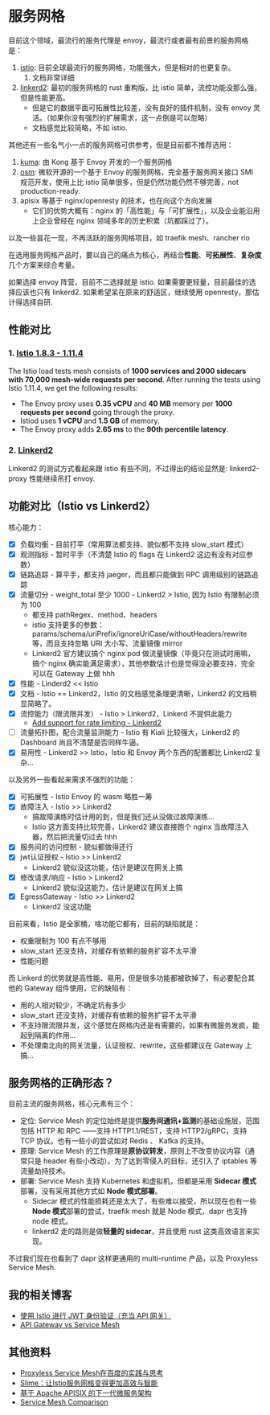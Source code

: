 # 服务网格

目前这个领域，最流行的服务代理是 envoy，最流行或者最有前景的服务网格是：

1. [istio](https://github.com/istio/istio): 目前全球最流行的服务网格，功能强大，但是相对的也更复杂。
   1. 文档非常详细
2. [linkerd2](https://github.com/linkerd/linkerd2): 最初的服务网格的 rust 重构版，比 istio 简单，流控功能没那么强，但是性能更高。
   - 但是它的数据平面可拓展性比较差，没有良好的插件机制，没有 envoy 灵活。（如果你没有强烈的扩展需求，这一点倒是可以忽略）
   - 文档感觉比较简略，不如 istio.

其他还有一些名气小一点的服务网格可供参考，但是目前都不推荐选用：

1. [kuma](https://github.com/kumahq/kuma): 由 Kong 基于 Envoy 开发的一个服务网格
2. [osm](https://github.com/openservicemesh/osm): 微软开源的一个基于 Envoy 的服务网格，完全基于服务网关接口 SMI 规范开发，使用上比 istio 简单很多，但是仍然功能仍然不够完善，not production-ready.
3. apisix 等基于 nginx/openresty 的技术，也在向这个方向发展
   - 它们的优势大概有：nginx 的「高性能」与「可扩展性」，以及企业能沿用上企业曾经在 nginx 领域多年的历史积累（坑都踩过了）。

以及一些昙花一现，不再活跃的服务网格项目，如 traefik mesh、rancher rio

在选用服务网格产品时，要以自己的痛点为核心，再结合**性能**、**可拓展性**、**复杂度**几个方案来综合考量。

如果选择 envoy 阵营，目前不二选择就是 istio.
如果需要更轻量，目前最佳的选择应该也只有 linkerd2.
如果希望呆在原来的舒适区，继续使用 openresty，那估计得选择自研.


## 性能对比

### 1. [Istio 1.8.3 - 1.11.4](https://istio.io/v1.11/docs/ops/deployment/performance-and-scalability/)

The Istio load tests mesh consists of **1000 services and 2000 sidecars with 70,000 mesh-wide requests per second**. After running the tests using Istio 1.11.4, we get the following results:

- The Envoy proxy uses **0.35 vCPU** and **40 MB** memory per **1000 requests per second** going through the proxy.
- Istiod uses **1 vCPU** and **1.5 GB** of memory.
- The Envoy proxy adds **2.65 ms** to the **90th percentile latency**.

### 2. [Linkerd2](https://linkerd.io/2021/05/27/linkerd-vs-istio-benchmarks/)

Linkerd2 的测试方式看起来跟 istio 有些不同，不过得出的结论显然是: linkerd2-proxy 性能继续吊打 envoy.

## 功能对比（Istio vs Linkerd2）

核心能力：

- [x] 负载均衡 - 目前打平（常用算法都支持、貌似都不支持 slow_start 模式）
- [x] 观测指标 - 暂时平手（不清楚 Istio 的 flags 在 Linkerd2 这边有没有对应参数）
- [x] 链路追踪 - 算平手，都支持 jaeger，而且都只能做到 RPC 调用级别的链路追踪
- [x] 流量切分 - weight_total 至少 1000 - Linkerd2 > Istio, 因为 Istio 有限制必须为 100
   - 都支持 pathRegex、method、headers
   - istio 支持更多的参数：params/schema/uriPrefix/ignoreUriCase/withoutHeaders/rewrite 等，而且支持忽略 URI 大小写、流量镜像 mirror
   - Linkerd2 官方建议搞个 nginx pod 做流量镜像（毕竟只在测试时用嘛，搞个 nginx 确实能满足需求），其他参数估计也是觉得没必要支持，完全可以在 Gateway 上做 hhh
- [x] 性能 - Linderd2 << Istio
- [x] 文档 - Istio == Linkerd2，Istio 的文档感觉条理更清晰，Linkerd2 的文档稍显简略了。
- [x] 流控能力（限流限并发） - Istio > Linkerd2，Linkerd 不提供此能力
  - [Add support for rate limiting - Linkerd2](https://github.com/linkerd/linkerd2/issues/4649)
- [ ] 流量拓扑图，配合流量监测能力 - Istio 有 Kiali 比较强大，Linkerd2 的 Dashboard 尚且不清楚是否同样牛逼。
- [x] 易用性 - Linkerd2 >> Istio，Istio 和 Envoy 两个东西的配置都比 Linkerd2 复杂...

以及另外一些看起来需求不强烈的功能：

- [x] 可拓展性 - Istio Envoy 的 wasm 略胜一筹
- [x] 故障注入 - Istio >> Linkerd2
  - 搞故障演练时估计用的到，但是我们还从没做过故障演练...
  - Istio 这方面支持比较完善，Linkerd2 建议直接跑个 nginx 当故障注入器，然后把流量切过去 hhh
- [x] 服务间的访问控制 - 貌似都做得还行
- [x] jwt认证授权 - Istio >> Linkerd2
  - Linkerd2 貌似没这功能，估计是建议在网关上搞
- [x] 修改请求/响应 - Istio > Linkerd2
  - Linkerd2 貌似没这能力，估计是建议在网关上搞
- [x] EgressGateway - Istio >> Linkerd2
  - Linkerd2 没这功能

目前来看，Istio 是全家桶，啥功能它都有，目前的缺陷就是：

- 权重限制为 100 有点不够用
- slow_start 还没支持，对缓存有依赖的服务扩容不太平滑
- 性能问题

而 Linkerd 的优势就是高性能、易用，但是很多功能都被砍掉了，有必要配合其他的 Gateway 组件使用，它的缺陷有：

- 用的人相对较少，不确定坑有多少
- slow_start 还没支持，对缓存有依赖的服务扩容不太平滑
- 不支持限流限并发，这个感觉在网格内还是有需要的，如果有微服务发疯，能起到隔离的作用...
- 不处理南北向的网关流量，认证授权、rewrite，这些都建议在 Gateway 上搞...

## 服务网格的正确形态？

目前主流的服务网格，核心元素有三个：

- 定位: Service Mesh 的定位始终是提供**服务间通讯+监测**的基础设施层，范围包括 HTTP 和 RPC ——支持 HTTP1.1/REST，支持 HTTP2/gRPC，支持 TCP 协议。也有一些小的尝试如对 Redis 、 Kafka 的支持。
- 原理: Service Mesh 的工作原理是**原协议转发**，原则上不改变协议内容（通常只是 header 有些小改动）。为了达到零侵入的目标，还引入了 iptables 等流量劫持技术。
- 部署: Service Mesh 支持 Kubernetes 和虚拟机，但都是采用 **Sidecar 模式**部署，没有采用其他方式如 **Node 模式部署**。
    - Sidecar 模式的性能损耗还是太大了，有些难以接受，所以现在也有一些 **Node 模式**部署的尝试，traefik mesh 就是 Node 模式，dapr 也支持 node 模式。
    - linkerd2 走的路则是做**轻量的 sidecar**，并且使用 rust 这类高效语言来实现。

不过我们现在也看到了 dapr 这样更通用的 multi-runtime 产品，以及 Proxyless Service Mesh.

## 我的相关博客

- [使用 Istio 进行 JWT 身份验证（充当 API 网关）](https://ryan4yin.space/posts/use-istio-for-jwt-auth/)
- [API Gateway vs Service Mesh](https://www.cnblogs.com/kirito-c/p/12394038.html)

## 其他资料

- [Proxyless Service Mesh在百度的实践与思考](https://mp.weixin.qq.com/s/8T7XI6jQfZunwVYDaDHvLw)
- [Slime：让Istio服务网格变得更加高效与智能](https://cloudnative.to/blog/netease-slime/)
- [基于 Apache APISIX 的下一代微服务架构](https://www.upyun.com/tech/article/512/%E5%9F%BA%E4%BA%8E%20Apache%20APISIX%20%E7%9A%84%E4%B8%8B%E4%B8%80%E4%BB%A3%E5%BE%AE%E6%9C%8D%E5%8A%A1%E6%9E%B6%E6%9E%84.html)
- [Service Mesh Comparison](https://servicemesh.es/)

